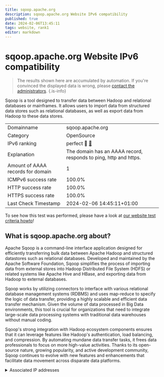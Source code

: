 ```yaml
---
title: sqoop.apache.org
description: sqoop.apache.org Website IPv6 compatibility
published: true
date: 2024-02-06T13:45:11
tags: website, rank1
editor: markdown
---
```


# sqoop.apache.org Website IPv6 compatibility

> The results shown here are accumulated by automation. If you're convinced the displayed data is wrong, please [contact the administrators](/howto/chat). 
{.is-info}

Sqoop is a tool designed to transfer data between Hadoop and relational databases or mainframes. It allows users to import data from structured data stores such as relational databases, as well as export data from Hadoop to these data stores.


|   |   |
| - | - |
| Domainname | sqoop.apache.org
| Category | OpenSource |
| IPv6 ranking | perfect :1st_place_medal: [🔗](/howto/ranking) |
| Explanation | The domain has an AAAA record, responds to ping, http and https. |
| Amount of AAAA records for domain | 1 |
| ICMPv6 success rate | 100.0%|
| HTTP success rate | 100.0% |
| HTTPS success rate | 100.0% |
| Last Check Timestamp | 2024-02-06 14:45:11+01:00 |

To see how this test was performed, please have a look at [our website test criteria howto](/howto/testcriteria/website)!


## What is sqoop.apache.org about?
Apache Sqoop is a command-line interface application designed for efficiently transferring bulk data between Apache Hadoop and structured datastores such as relational databases. Developed and maintained by the Apache Software Foundation, Sqoop simplifies the process of importing data from external stores into Hadoop Distributed File System (HDFS) or related systems like Apache Hive and HBase, and exporting data from Hadoop to external databases.

Sqoop works by utilizing connectors to interface with various relational database management systems (RDBMS) and uses map-reduce to specify the logic of data transfer, providing a highly scalable and efficient data transfer mechanism. Given the volume of data processed in Big Data environments, this tool is crucial for organizations that need to integrate large-scale data processing systems with traditional data warehouses without manual coding.

Sqoop's strong integration with Hadoop ecosystem components ensures that it can leverage features like Hadoop's authentication, load balancing, and compression. By automating mundane data transfer tasks, it frees data professionals to focus on more high-value activities. Thanks to its open-source nature, growing popularity, and active development community, Sqoop continues to evolve with new features and enhancements that facilitate data movement across disparate data platforms.



<details>
<summary>Associated IP addresses</summary>

2a04:4e42::644

</details>

